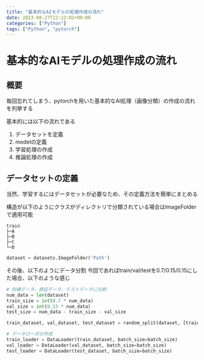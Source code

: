 ```yaml
---
title: "基本的なAIモデルの処理作成の流れ"
date: 2023-08-27T22:12:02+09:00
categories: ["Python"]
tags: ["Python", "pytorch"]
---
```

# 基本的なAIモデルの処理作成の流れ

## 概要

毎回忘れてしまう、pytorchを用いた基本的なAI処理（画像分類）の作成の流れを列挙する

基本的には以下の流れである
1. データセットを定義
2. modelの定義
3. 学習処理の作成
4. 推論処理の作成

## データセットの定義

当然、学習するにはデータセットが必要なため、その定義方法を簡単にまとめる

構造が以下のようにクラスがディレクトリで分類されている場合はImageFolderで適用可能
``` tree
train
├─A
├─B
├─C
└─D
```

``` python
dataset = datasets.ImageFolder('Path')
```

その後、以下のようにデータ分割 今回であればtrain/val/testを0.7/0.15/0.15にした場合、以下のような感じ
``` python
# 訓練データ、検証データ、テストデータに分割
num_data = len(dataset)
train_size = int(0.7 * num_data)
val_size = int(0.15 * num_data)
test_size = num_data - train_size - val_size

train_dataset, val_dataset, test_dataset = random_split(dataset, [train_size, val_size, test_size])

# データローダの作成
train_loader = DataLoader(train_dataset, batch_size=batch_size)
val_loader = DataLoader(val_dataset, batch_size=batch_size)
test_loader = DataLoader(test_dataset, batch_size=batch_size)

```